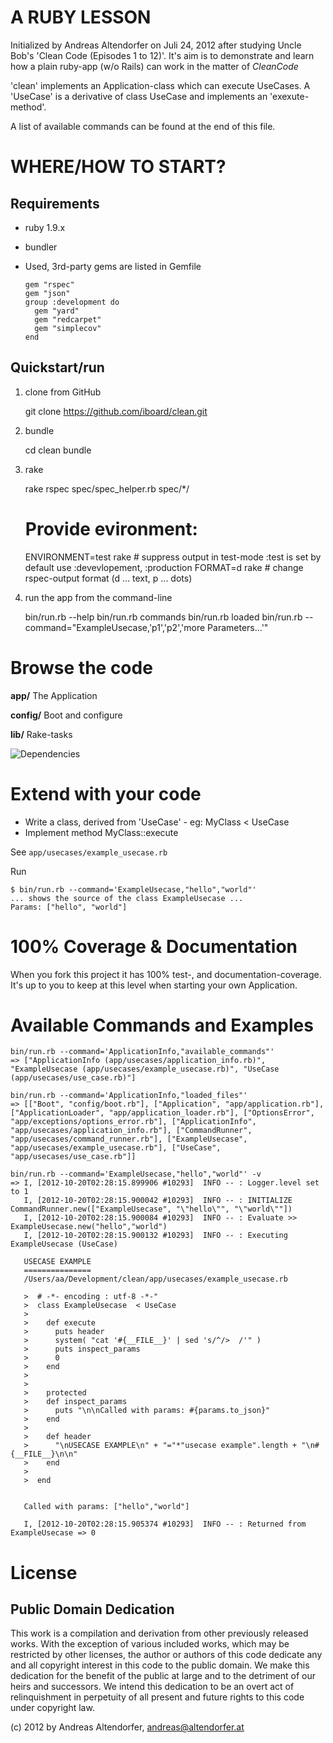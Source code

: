 A RUBY LESSON
=============

Initialized by Andreas Altendorfer on Juli 24, 2012 after
  studying Uncle Bob's 'Clean Code (Episodes 1 to 12)'. It's aim is to demonstrate and learn how a plain
  ruby-app (w/o Rails) can work in the matter of _CleanCode_

'clean' implements an Application-class which can execute UseCases. A 'UseCase' is
  a derivative of class UseCase and implements an 'exexute-method'.

A list of available commands can be found at the end of this file.

WHERE/HOW TO START?
===================

Requirements
------------

  * ruby 1.9.x
  * bundler
  * Used, 3rd-party gems are listed in Gemfile

        gem "rspec"
        gem "json"
        group :development do
          gem "yard"
          gem "redcarpet"
          gem "simplecov"
        end

Quickstart/run
--------------

  1. clone from GitHub

        git clone https://github.com/iboard/clean.git

  2. bundle

        cd clean
        bundle

  3. rake

        rake
        rspec spec/spec_helper.rb spec/*/

        # Provide evironment:
        ENVIRONMENT=test rake  # suppress output in test-mode :test is set by default use :devevlopement, :production
        FORMAT=d rake          # change rspec-output format (d ... text, p ... dots)

  4. run the app from the command-line

        bin/run.rb  --help
        bin/run.rb commands
        bin/run.rb loaded
        bin/run.rb --command="ExampleUsecase,'p1','p2','more Parameters...'"

Browse the code
===============

**app/**
The Application

**config/**
Boot and configure

**lib/**
Rake-tasks

![Dependencies](https://docs.google.com/viewer?pid=explorer&srcid=0BxdssCjqaEh6VzRJb0Y1Tl9iWkE&docid=2626c4310bfeb692f4123c60de559b74%7C5df9d15c4f275da200b25854bed41a94&a=bi&pagenumber=1&w=800)


Extend with your code
=====================

* Write a class, derived from 'UseCase' - eg: MyClass < UseCase
* Implement method MyClass::execute

See `app/usecases/example_usecase.rb`

Run

    $ bin/run.rb --command='ExampleUsecase,"hello","world"'
    ... shows the source of the class ExampleUsecase ...
    Params: ["hello", "world"]


100% Coverage & Documentation
=============================

When you fork this project it has 100% test-, and documentation-coverage.
It's up to you to keep at this level when starting your own Application.


Available Commands and Examples
===============================

    bin/run.rb --command='ApplicationInfo,"available_commands"'
    => ["ApplicationInfo (app/usecases/application_info.rb)", "ExampleUsecase (app/usecases/example_usecase.rb)", "UseCase (app/usecases/use_case.rb)"]

    bin/run.rb --command='ApplicationInfo,"loaded_files"'
    => [["Boot", "config/boot.rb"], ["Application", "app/application.rb"], ["ApplicationLoader", "app/application_loader.rb"], ["OptionsError", "app/exceptions/options_error.rb"], ["ApplicationInfo", "app/usecases/application_info.rb"], ["CommandRunner", "app/usecases/command_runner.rb"], ["ExampleUsecase", "app/usecases/example_usecase.rb"], ["UseCase", "app/usecases/use_case.rb"]]

    bin/run.rb --command='ExampleUsecase,"hello","world"' -v
    => I, [2012-10-20T02:28:15.899906 #10293]  INFO -- : Logger.level set to 1
       I, [2012-10-20T02:28:15.900042 #10293]  INFO -- : INITIALIZE CommandRunner.new(["ExampleUsecase", "\"hello\"", "\"world\""])
       I, [2012-10-20T02:28:15.900084 #10293]  INFO -- : Evaluate >> ExampleUsecase.new("hello","world")
       I, [2012-10-20T02:28:15.900132 #10293]  INFO -- : Executing ExampleUsecase (UseCase)

       USECASE EXAMPLE
       ===============
       /Users/aa/Development/clean/app/usecases/example_usecase.rb

       >  # -*- encoding : utf-8 -*-"
       >  class ExampleUsecase  < UseCase
       >
       >    def execute
       >      puts header
       >      system( "cat '#{__FILE__}' | sed 's/^/>  /'" )
       >      puts inspect_params
       >      0
       >    end
       >
       >
       >    protected
       >    def inspect_params
       >      puts "\n\nCalled with params: #{params.to_json}"
       >    end
       >
       >    def header
       >      "\nUSECASE EXAMPLE\n" + "="*"usecase example".length + "\n#{__FILE__}\n\n"
       >    end
       >
       >  end


       Called with params: ["hello","world"]

       I, [2012-10-20T02:28:15.905374 #10293]  INFO -- : Returned from ExampleUsecase => 0




License
=======

Public Domain Dedication
------------------------

This work is a compilation and derivation from other previously released works. With the exception of 
various included works, which may be restricted by other licenses, the author or authors of this code 
dedicate any and all copyright interest in this code to the public domain. We make this dedication for 
the benefit of the public at large and to the detriment of our heirs and successors. We intend this 
dedication to be an overt act of relinquishment in perpetuity of all present and future rights to this 
code under copyright law.

(c) 2012 by Andreas Altendorfer, <andreas@altendorfer.at>
